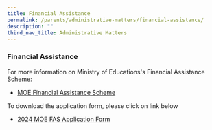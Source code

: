 ```yaml
---
title: Financial Assistance
permalink: /parents/administrative-matters/financial-assistance/
description: ""
third_nav_title: Administrative Matters
---
```

### Financial Assistance

For more information on Ministry of Educations's Financial Assistance Scheme:
* [MOE Financial Assistance Scheme](https://www.moe.gov.sg/financial-matters/financial-assistance)

To download the application form, please click on link below

* [2024 MOE FAS Application Form](/files/2024%20moe%20fas%20application%20form.pdf)